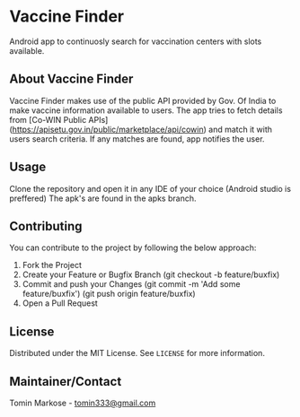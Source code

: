 # Vaccine Finder
Android app to continuosly search for vaccination centers with slots available.

<!-- GETTING STARTED -->
## About Vaccine Finder

Vaccine Finder makes use of the public API provided by Gov. Of India to make vaccine information available to users. The app tries to fetch details from [Co-WIN Public APIs] (https://apisetu.gov.in/public/marketplace/api/cowin) and match it with users search criteria. If any matches are found, app notifies the user.


<!-- USAGE EXAMPLES -->
## Usage

Clone the repository and open it in any IDE of your choice (Android studio is preffered)
The apk's are found in the apks branch.


<!-- CONTRIBUTING -->
## Contributing
You can contribute to the project by following the below approach:
1. Fork the Project
2. Create your Feature or Bugfix Branch (git checkout -b feature/buxfix)
3. Commit and push your Changes (git commit -m 'Add some feature/buxfix') (git push origin feature/buxfix)
4. Open a Pull Request
<!-- LICENSE -->
## License

Distributed under the MIT License. See `LICENSE` for more information.

## Maintainer/Contact

Tomin Markose - tomin333@gmail.com
